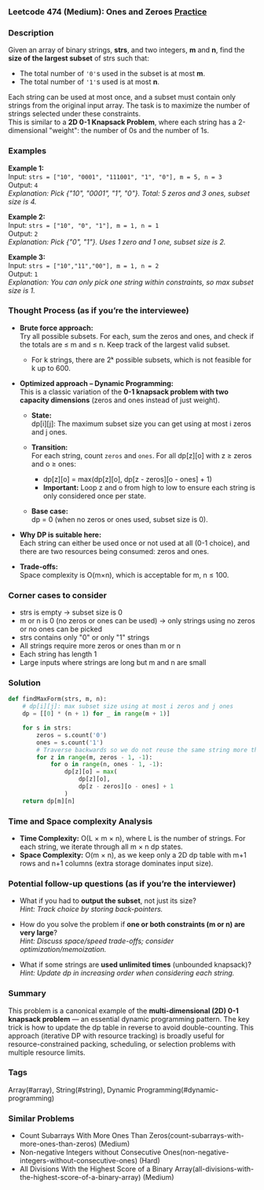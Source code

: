### Leetcode 474 (Medium): Ones and Zeroes [Practice](https://leetcode.com/problems/ones-and-zeroes)

### Description  
Given an array of binary strings, **strs**, and two integers, **m** and **n**, find the **size of the largest subset** of strs such that:
- The total number of `'0'`s used in the subset is at most **m**.
- The total number of `'1'`s used is at most **n**.

Each string can be used at most once, and a subset must contain only strings from the original input array. The task is to maximize the number of strings selected under these constraints.  
This is similar to a **2D 0-1 Knapsack Problem**, where each string has a 2-dimensional "weight": the number of 0s and the number of 1s.

### Examples  

**Example 1:**  
Input: `strs = ["10", "0001", "111001", "1", "0"], m = 5, n = 3`  
Output: `4`  
*Explanation: Pick {"10", "0001", "1", "0"}. Total: 5 zeros and 3 ones, subset size is 4.*

**Example 2:**  
Input: `strs = ["10", "0", "1"], m = 1, n = 1`  
Output: `2`  
*Explanation: Pick {"0", "1"}. Uses 1 zero and 1 one, subset size is 2.*

**Example 3:**  
Input: `strs = ["10","11","00"], m = 1, n = 2`  
Output: `1`  
*Explanation: You can only pick one string within constraints, so max subset size is 1.*

### Thought Process (as if you’re the interviewee)  
- **Brute force approach:**  
  Try all possible subsets. For each, sum the zeros and ones, and check if the totals are ≤ m and ≤ n. Keep track of the largest valid subset.

  - For k strings, there are 2ᵏ possible subsets, which is not feasible for k up to 600.

- **Optimized approach – Dynamic Programming:**  
  This is a classic variation of the **0-1 knapsack problem with two capacity dimensions** (zeros and ones instead of just weight).
  
  - **State:**  
    dp[i][j]: The maximum subset size you can get using at most i zeros and j ones.

  - **Transition:**  
    For each string, count `zeros` and `ones`. For all dp[z][o] with z ≥ zeros and o ≥ ones:
    - dp[z][o] = max(dp[z][o], dp[z - zeros][o - ones] + 1)
    - **Important:** Loop z and o from high to low to ensure each string is only considered once per state.

  - **Base case:**  
    dp = 0 (when no zeros or ones used, subset size is 0).

- **Why DP is suitable here:**  
  Each string can either be used once or not used at all (0-1 choice), and there are two resources being consumed: zeros and ones.

- **Trade-offs:**  
  Space complexity is O(m×n), which is acceptable for m, n ≤ 100.

### Corner cases to consider  
- strs is empty → subset size is 0
- m or n is 0 (no zeros or ones can be used) → only strings using no zeros or no ones can be picked
- strs contains only "0" or only "1" strings
- All strings require more zeros or ones than m or n
- Each string has length 1
- Large inputs where strings are long but m and n are small

### Solution

```python
def findMaxForm(strs, m, n):
    # dp[i][j]: max subset size using at most i zeros and j ones
    dp = [[0] * (n + 1) for _ in range(m + 1)]

    for s in strs:
        zeros = s.count('0')
        ones = s.count('1')
        # Traverse backwards so we do not reuse the same string more than once
        for z in range(m, zeros - 1, -1):
            for o in range(n, ones - 1, -1):
                dp[z][o] = max(
                    dp[z][o],
                    dp[z - zeros][o - ones] + 1
                )
    return dp[m][n]
```

### Time and Space complexity Analysis  

- **Time Complexity:** O(L × m × n), where L is the number of strings. For each string, we iterate through all m × n dp states.
- **Space Complexity:** O(m × n), as we keep only a 2D dp table with m+1 rows and n+1 columns (extra storage dominates input size).

### Potential follow-up questions (as if you’re the interviewer)  

- What if you had to **output the subset**, not just its size?  
  *Hint: Track choice by storing back-pointers.*

- How do you solve the problem if **one or both constraints (m or n) are very large**?  
  *Hint: Discuss space/speed trade-offs; consider optimization/memoization.*

- What if some strings are **used unlimited times** (unbounded knapsack)?  
  *Hint: Update dp in increasing order when considering each string.*

### Summary
This problem is a canonical example of the **multi-dimensional (2D) 0-1 knapsack problem** — an essential dynamic programming pattern. The key trick is how to update the dp table in reverse to avoid double-counting. This approach (iterative DP with resource tracking) is broadly useful for resource-constrained packing, scheduling, or selection problems with multiple resource limits.

### Tags
Array(#array), String(#string), Dynamic Programming(#dynamic-programming)

### Similar Problems
- Count Subarrays With More Ones Than Zeros(count-subarrays-with-more-ones-than-zeros) (Medium)
- Non-negative Integers without Consecutive Ones(non-negative-integers-without-consecutive-ones) (Hard)
- All Divisions With the Highest Score of a Binary Array(all-divisions-with-the-highest-score-of-a-binary-array) (Medium)